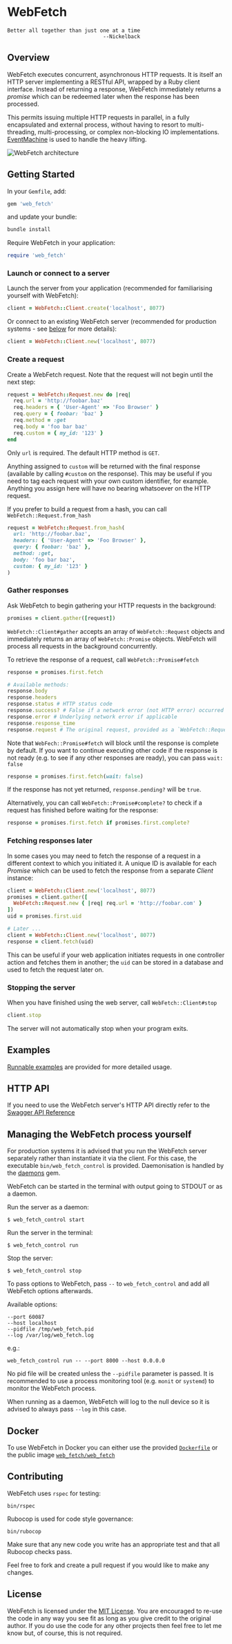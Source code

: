 # WebFetch

```
Better all together than just one at a time
                               --Nickelback
```

## Overview

WebFetch executes concurrent, asynchronous HTTP requests. It is itself an HTTP server implementing a RESTful API, wrapped by a Ruby client interface. Instead of returning a response, WebFetch immediately returns a *promise* which can be redeemed later when the response has been processed.

This permits issuing multiple HTTP requests in parallel, in a fully encapsulated and external process, without having to resort to multi-threading, multi-processing, or complex non-blocking IO implementations. [EventMachine][1] is used to handle the heavy lifting.

![WebFetch architecture][2]

## Getting Started

In your `Gemfile`, add:

``` ruby
gem 'web_fetch'
```

and update your bundle:

``` ruby
bundle install
```

Require WebFetch in your application:

``` ruby
require 'web_fetch'
```

### Launch or connect to a server

Launch the server from your application (recommended for familiarising yourself
with WebFetch):

``` ruby
client = WebFetch::Client.create('localhost', 8077)
```

Or connect to an existing WebFetch server (recommended for production systems - see [below](#process-management) for more details):

``` ruby
client = WebFetch::Client.new('localhost', 8077)
```

### Create a request

Create a WebFetch request. Note that the request will not begin until the next step:

``` ruby
request = WebFetch::Request.new do |req|
  req.url = 'http://foobar.baz'
  req.headers = { 'User-Agent' => 'Foo Browser' }
  req.query = { foobar: 'baz' }
  req.method = :get
  req.body = 'foo bar baz'
  req.custom = { my_id: '123' }
end
```

Only `url` is required. The default HTTP method is `GET`.

Anything assigned to `custom` will be returned with the final response (available by calling `#custom` on the response). This may be useful if you need to tag each request with your own custom identifier, for example. Anything you assign here will have no bearing whatsoever on the HTTP request.

If you prefer to build a request from a hash, you can call `WebFetch::Request.from_hash`

``` ruby
request = WebFetch::Request.from_hash(
  url: 'http://foobar.baz',
  headers: { 'User-Agent' => 'Foo Browser' },
  query: { foobar: 'baz' },
  method: :get,
  body: 'foo bar baz',
  custom: { my_id: '123' }
)
```

### Gather responses

Ask WebFetch to begin gathering your HTTP requests in the background:

``` ruby
promises = client.gather([request])
```

`WebFetch::Client#gather` accepts an array of `WebFetch::Request` objects and immediately returns an array of `WebFetch::Promise` objects. WebFetch will process all requests in the background concurrently.

To retrieve the response of a request, call `WebFetch::Promise#fetch`

``` ruby
response = promises.first.fetch

# Available methods:
response.body
response.headers
response.status # HTTP status code
response.success? # False if a network error (not HTTP error) occurred
response.error # Underlying network error if applicable
response.response_time
response.request # The original request, provided as a `WebFetch::Request` object
```

Note that `WebFech::Promise#fetch` will block until the response is complete by default. If you want to continue executing other code if the response is not ready (e.g. to see if any other responses are ready), you can pass `wait: false`

``` ruby
response = promises.first.fetch(wait: false)
```

If the response has not yet returned, `response.pending?` will be `true`.

Alternatively, you can call `WebFetch::Promise#complete?` to check if a request has finished before waiting for the response:

``` ruby
response = promises.first.fetch if promises.first.complete?
```

### Fetching responses later

In some cases you may need to fetch the response of a request in a different context to which you initiated it. A unique ID is available for each *Promise* which can be used to fetch the response from a separate *Client* instance:

``` ruby
client = WebFetch::Client.new('localhost', 8077)
promises = client.gather([
  WebFetch::Request.new { |req| req.url = 'http://foobar.com' }
])
uid = promises.first.uid

# Later ...
client = WebFetch::Client.new('localhost', 8077)
response = client.fetch(uid)
```

This can be useful if your web application initiates requests in one controller action and fetches them in another; the `uid` can be stored in a database and used to fetch the request later on.

### Stopping the server

When you have finished using the web server, call `WebFetch::Client#stop`

``` ruby
client.stop
```

The server will not automatically stop when your program exits.

## Examples

[Runnable examples][5] are provided for more detailed usage.

## HTTP API

If you need to use the WebFetch server's HTTP API directly refer to the [Swagger API Reference][6]

## Managing the WebFetch process yourself <a name='process-management'></a>

For production systems it is advised that you run the WebFetch server separately rather than instantiate it via the client. For this case, the executable `bin/web_fetch_control` is provided. Daemonisation is handled by the [daemons][7] gem.

WebFetch can be started in the terminal with output going to STDOUT or as a daemon.

Run the server as a daemon:

```
$ web_fetch_control start
```

Run the server in the terminal:

```
$ web_fetch_control run
```

Stop the server:

```
$ web_fetch_control stop
```

To pass options to WebFetch, pass `--` to `web_fetch_control` and add all WebFetch options afterwards.

Available options:

```
--port 60087
--host localhost
--pidfile /tmp/web_fetch.pid
--log /var/log/web_fetch.log
```

e.g.:

```
web_fetch_control run -- --port 8000 --host 0.0.0.0
```

No pid file will be created unless the `--pidfile` parameter is passed. It is recommended to use a process monitoring tool (e.g. `monit` or `systemd`) to monitor the WebFetch process.

When running as a daemon, WebFetch will log to the null device so it is advised to always pass `--log` in this case.

## Docker

To use WebFetch in Docker you can either use the provided [`Dockerfile`](docker/Dockerfile) or the public image [`web_fetch/web_fetch`](https://hub.docker.com/r/webfetch/webfetch/)

## Contributing

WebFetch uses `rspec` for testing:

```
bin/rspec
```

Rubocop is used for code style governance:

```
bin/rubocop
```

Make sure that any new code you write has an appropriate test and that all Rubocop checks pass.

Feel free to fork and create a pull request if you would like to make any changes.

## License

WebFetch is licensed under the [MIT License][8]. You are encouraged to re-use the code in any way you see fit as long as you give credit to the original author. If you do use the code for any other projects then feel free to let me know but, of course, this is not required.

[1]: https://github.com/eventmachine/eventmachine
[2]: doc/web_fetch_architecture.png
[3]: https://github.com/lostisland/faraday
[4]: lib/web_fetch/client.rb
[5]: doc/examples/
[6]: swagger.yaml
[7]: https://github.com/thuehlinger/daemons
[8]: LICENSE
